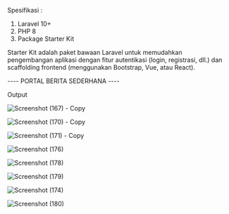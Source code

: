 Spesifikasi : 
1. Laravel 10+
2. PHP 8
3. Package Starter Kit

Starter Kit adalah paket bawaan Laravel untuk memudahkan pengembangan aplikasi dengan fitur autentikasi (login, registrasi, dll.) dan scaffolding frontend (menggunakan Bootstrap, Vue, atau React).

---- PORTAL BERITA SEDERHANA ----

Output 

![Screenshot (167) - Copy](https://github.com/user-attachments/assets/5ce37fc3-45fe-4c46-8ba9-0b15dbfc01e9)

![Screenshot (170) - Copy](https://github.com/user-attachments/assets/38bdcc63-d1fb-409b-af3f-511efb93f1d0)

![Screenshot (171) - Copy](https://github.com/user-attachments/assets/0ee63c93-db47-4e58-90be-f4bf5c11ac23)

![Screenshot (176)](https://github.com/user-attachments/assets/8b74d3c4-2bbe-4a16-8dba-7db241ffdde9)

![Screenshot (178)](https://github.com/user-attachments/assets/47ce9312-a1a3-4475-bb9d-67b179e1f48c)

![Screenshot (179)](https://github.com/user-attachments/assets/113d5e77-1f48-4b58-b038-26fac11c6cb7)

![Screenshot (174)](https://github.com/user-attachments/assets/ffa13f64-c920-46e5-aad6-e9c4a6257184)

![Screenshot (180)](https://github.com/user-attachments/assets/f6afe5f0-632f-4467-a2dc-ede8065e7f8b)


